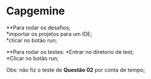 # Capgemine

**Para rodar os desafios;  
*importar os projetos para um IDE;  
*clicar no botão run;

**Para rodar os testes: 
*Entrar no diretorio de test;  
*Clicar no botão run;

Obs: não fiz o teste de **Questão 02** por conta de tempo;  

